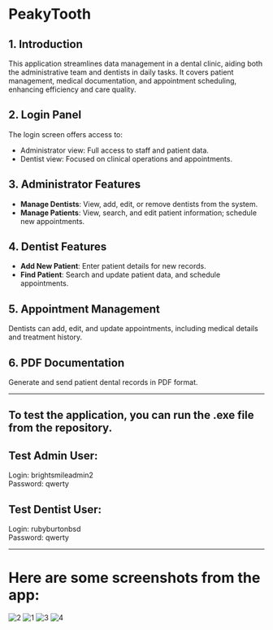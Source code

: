 # PeakyTooth

## 1. Introduction  
This application streamlines data management in a dental clinic, aiding both the administrative team and dentists in daily tasks. It covers patient management, medical documentation, and appointment scheduling, enhancing efficiency and care quality.

## 2. Login Panel  
The login screen offers access to:
- Administrator view: Full access to staff and patient data.
- Dentist view: Focused on clinical operations and appointments.

## 3. Administrator Features  
- **Manage Dentists**: View, add, edit, or remove dentists from the system.
- **Manage Patients**: View, search, and edit patient information; schedule new appointments.

## 4. Dentist Features  
- **Add New Patient**: Enter patient details for new records.
- **Find Patient**: Search and update patient data, and schedule appointments.

## 5. Appointment Management  
Dentists can add, edit, and update appointments, including medical details and treatment history.

## 6. PDF Documentation  
Generate and send patient dental records in PDF format.

---

## To test the application, you can run the .exe file from the repository.

## Test Admin User:

Login: brightsmileadmin2<br>
Password: qwerty

## Test Dentist User:

Login: rubyburtonbsd<br>
Password: qwerty

---

# Here are some screenshots from the app:
![2](https://github.com/user-attachments/assets/0cc1eed3-e68c-45da-9704-f4bb17bb55fd)
![1](https://github.com/user-attachments/assets/d12ead5c-cbe5-4ce6-8a0b-a9be2c499896)
![3](https://github.com/user-attachments/assets/9106a5be-3eb5-44ae-b448-c3d492c54e7e)
![4](https://github.com/user-attachments/assets/6ac25a11-ec8a-45e1-9532-e896cb38ab82)

